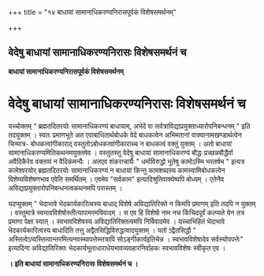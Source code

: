 +++
title = "१४ बाधायां सामानाधिकरण्यनिरासपूर्वकं विशेषसमर्थनम्"

+++


## वेदेषु बाधायां सामानाधिकरण्यनिरासः विशेषसमर्थनं च

**बाधायां सामानाधिकरण्यनिरासपूर्वकं विशेषसमर्थनम्**

# वेदेषु बाधायां सामानाधिकरण्यनिरासः विशेषसमर्थनं च 

यच्चोक्तम् “ ब्रह्मतदितरयोः सामानाधिकरण्यं बाधायाम्, अभेदे वा सर्वत्राविद्याप्रयुक्ताध्यारोपनिबन्धनम् " इति तदयुक्तम् । स्वतः प्रमाणभूते अत एवाबाधितार्थबोधके वेदे बाधकत्वेन अभिमतानां वाक्यानामखण्डार्थत्वेन चिन्मात्र- बोधकत्वांगीकाराद् वस्तुतोऽबोधकत्वांगीकाराच्च न बाधकत्वं वक्तुं युक्तम् । अतो बाधायां सामानाधिकरण्यमितिकथनमयुक्तमेव । वस्तुतस्तु वेदेषु बाधायां सामानाधिकरण्यं बौद्धः प्रच्छन्नबौद्धैर्वा अवैदिकैरेव वक्तव्यं न वैदिकंमन्यैः । अतएव शंकराचार्यैः " धर्माविरुद्धो भूतेषु कामोऽस्मि भरतर्षभ " इत्यत्र कामेश्वरयोर् ब्रह्मतदितरयोः सामानाधिकरण्यं न बाधायां किन्तु कामशब्दस्य कामस्वामिबोधकत्वेन विशेष्यविशेषणभाव एवेति समर्थितम् । एवमेव "सर्वकाम" इत्यादिश्रुतिवाक्येष्वपि बोध्यम् । एतेनैव अविद्याप्रयुक्तारोपनिबन्धनत्वकथनमपि परास्तम् ।

यदप्युक्तम् " भेदाभावे भेदकार्यकारित्वस्य बाधाद् विशेषे अविद्यातिरिक्ते न किमपि प्रमाणम् इति तदपि न युक्तम् । वस्तुमात्रे स्वभावविशेषोस्तीत्यापामरमविवादम् । स एव हि विशेषो नाम नच किंचिदपूर्वं कल्प्यते येन तत्र प्रमाणा पेक्षा स्यात् । स्वभावविशेषस्य अविद्यातिरिक्तत्वमपि निर्विवादमेव । यच्चाभिहितं भेदाभावे भेदकार्यकारित्वस्य बाधादिति तत्तु अद्वैतसिद्धिविरुद्धत्वादयुक्तम् । यतो ऽद्वैतसिद्धौ " अस्तित्वेऽप्यस्तित्वान्तरमित्यनवस्थापत्तेस्तत्रापि सोऽङ्गीकार्यइतिचेन्न । स्वभावविशेषादेव सर्वस्योपपत्तेः" इत्यादिना अविद्यातिरिक्तः भेदकार्यभूताधाराधेयभावव्यवहारनिर्वाहकः स्वभावविशेषः स्वीकृत एव ।

**। इति बाधायां सामानाधिकरण्यनिरासः विशेषसमर्थनं च ।**

